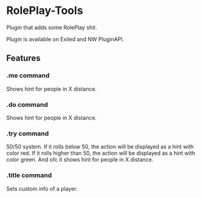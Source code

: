 # RolePlay-Tools
Plugin that adds some RolePlay shit.

Plugin is available on Exiled and NW PluginAPI.


## Features

### .me command
Shows hint for people in X distance.
### .do command
Shows hint for people in X distance.
### .try command
50/50 system. If it rolls below 50, the action will be displayed as a hint with color red. If it rolls higher than 50, the action will be displayed as a hint with color green. And ofc it shows hint for people in X distance.
### .title command
Sets custom info of a player.
